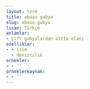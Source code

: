 ```yaml
---
layout: term
title: abaşo gabya
slug: abaso-gabya
lisan: Türkçe
anlamlar:
- Çift gabyalardan altta olanı
ozellikler:
- - isim
  - denizcilik
ornekler:
- - ''
orneklerkaynak:
- - ''
---
```

